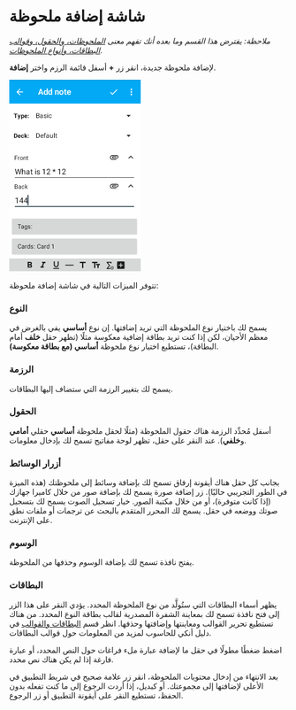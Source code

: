 # شاشة إضافة ملحوظة

<!-- toc -->

*_ملاحظة:_* _يفترض هذا القسم وما بعده أنك تفهم معنى
[الملحوظات، والحقول، وقوالب البطاقات، وأنواع الملحوظات](https://docs.ankiweb.net/getting-started.html#notes--fields)_.

لإضافة ملحوظة جديدة، انقر زر **+** أسفل قائمة الرزم واختر **إضافة**.

![شاشة إضافة الملحوظات](img/5-adding.png)

تتوفر الميزات التالية في شاشة إضافة ملحوظة:

### النوع
يسمح لك باختيار نوع الملحوظة التي تريد إضافتها.
إن نوع **أساسي** يفي بالغرض في معظم الأحيان، لكن إذا كنت تريد بطاقة إضافية معكوسة مثلًا
(تظهر حقل **خلف** أمام البطاقة)، تستطيع اختيار نوع ملحوظة **أساسي (مع بطاقة معكوسة)**.

### الرزمة
يسمح لك بتغيير الرزمة التي ستضاف إليها البطاقات.

### الحقول
أسفل مُحدِّد الرزمة هناك حقول الملحوظة (مثلًا لحقل ملحوظة **أساسي** حقلي **أمامي** و**خلفي**).
عند النقر على حقل، تظهر لوحة مفاتيح تسمح لك بإدخال معلومات.

### أزرار الوسائط
بجانب كل حقل هناك أيقونة إرفاق تسمح لك بإضافة وسائط إلى ملحوظتك
(هذه الميزة في الطور التجريبي حاليًا). زر إضافة صورة يسمح لك بإضافة صور من خلال كاميرا جهازك
(إذا كانت متوفرة)، أو من خلال مكتبة الصور. خيار تسجيل الصوت يسمح لك بتسجيل صوتك
ووضعه في حقل. يسمح لك المحرر المتقدم بالبحث عن ترجمات أو ملفات نطق على الإنترنت.

### الوسوم
يفتح نافذة تسمح لك بإضافة الوسوم وحذفها من الملحوظة.

### البطاقات
يظهر أسماء البطاقات التي ستُولَّد من نوع الملحوظة المحدد. يؤدي النقر على هذا الزر
إلى فتح نافذة تسمح لك بمعاينة الشفرة المصدرية لقالب بطاقة النوع المحدد. من هناك تستطيع تحرير
القوالب ومعاينتها وإضافتها وحذفها. انظر قسم
[البطاقات والقوالب](https://docs.ankiweb.net/templates/intro.html)
في دليل أنكي للحاسوب لمزيد من المعلومات حول قوالب البطاقات.

اضغط ضغطًا مطولًا في حقل ما لإضافة عبارة ملء فراغات حول النص المحدد، أو عبارة فارغة إذا لم يكن هناك نص محدد.

بعد الانتهاء من إدخال محتويات الملحوظة، انقر زر علامة صحيح في شريط التطبيق في الأعلى
لإضافتها إلى مجموعتك. أو كبديل، إذا أردت الرجوع إلى ما كنت تفعله بدون الحفظ، تستطيع النقر على
أيقونة التطبيق أو زر الرجوع.
